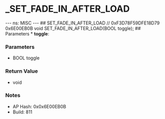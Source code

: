 # _SET_FADE_IN_AFTER_LOAD

--- ns: MISC --- ## SET_FADE_IN_AFTER_LOAD  // 0xF3D78F59DFE18D79 0x6E00EB0B void SET_FADE_IN_AFTER_LOAD(BOOL toggle);   ## Parameters * **toggle**:

### Parameters
* BOOL toggle

### Return Value
* void

### Notes
* AP Hash: 0x0x6E00EB0B
* Build: 811

